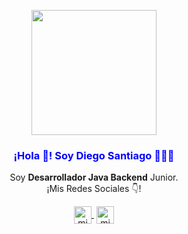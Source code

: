 <p align="center" width="300">
   <img align="center" width="200" style="color:blue" src="https://avatars.githubusercontent.com/u/97109026?v=4" />
   <h3 align="center" style="color:blue">¡Hola 👋! Soy Diego Santiago 👨🏻‍💻</h3>
</p>

<p align="center">Soy <strong>Desarrollador Java Backend</strong> Junior.<br />¡Mis Redes Sociales 👇!</p>
<p align="center">
   <a href="https://linkedin.com/in/diego-santiago-tafur-sanchez-40637a183/" target="blank" style='margin-right:4px'>
    <img align="center" src="https://cdn-icons-png.flaticon.com/512/61/61109.png" alt="midudev" height="28px" width="28px" />
  <a href="https://twitter.com/DiegoSantiagoT8" target="blank">
    <img align="center" src="https://cdn.jsdelivr.net/npm/simple-icons@3.0.1/icons/twitter.svg" alt="midudev" height="28px" width="28px" />
  </a>
</p>
